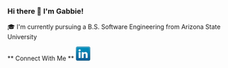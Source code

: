 ### Hi there 👋 I'm Gabbie!

🎓 I'm currently pursuing a B.S. Software Engineering from Arizona State University

** Connect With Me **
<a href="https://www.linkedin.com/in/gabrielle-gui/" target="_blank">
	<img alt="Gabbie's Linkedin" src=icons/linkedin.png />
</a>

<!--
**gvgui/gvgui** is a ✨ _special_ ✨ repository because its `README.md` (this file) appears on your GitHub profile.

Here are some ideas to get you started:

- 🔭 I’m currently working on ...
- 🌱 I’m currently learning ...
- 👯 I’m looking to collaborate on ...
- 🤔 I’m looking for help with ...
- 💬 Ask me about ...
- 📫 How to reach me: ...
- 😄 Pronouns: ...
- ⚡ Fun fact: ...
-->
